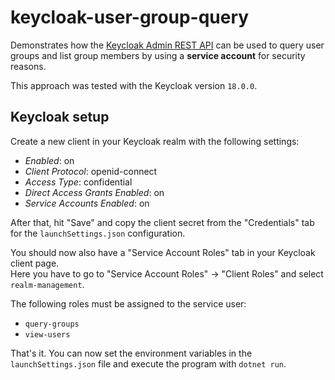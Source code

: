 # keycloak-user-group-query
Demonstrates how the [Keycloak Admin REST API](https://www.keycloak.org/docs-api/21.0.1/rest-api/index.html#_overview) can be used to query user groups and list group members by using a **service account** for security reasons.

This approach was tested with the Keycloak version `18.0.0`.

## Keycloak setup
Create a new client in your Keycloak realm with the following settings:
- *Enabled*: on
- *Client Protocol*: openid-connect
- *Access Type*: confidential
- *Direct Access Grants Enabled*: on
- *Service Accounts Enabled*: on

After that, hit "Save" and copy the client secret from the "Credentials" tab for the `launchSettings.json` configuration.  

You should now also have a "Service Account Roles" tab in your Keycloak client page.  
Here you have to go to "Service Account Roles" -> "Client Roles" and select `realm-management`.  

The following roles must be assigned to the service user:
- `query-groups`
- `view-users`

That's it. You can now set the environment variables in the `launchSettings.json` file and execute the program with `dotnet run`.
